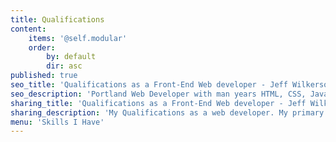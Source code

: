 ```yaml
---
title: Qualifications
content:
    items: '@self.modular'
    order:
        by: default
        dir: asc
published: true
seo_title: 'Qualifications as a Front-End Web developer - Jeff Wilkerson - Portland, OR'
seo_description: 'Portland Web Developer with man years HTML, CSS, Javascvript and Wordpress experience. AngularJS and NodeJS too!'
sharing_title: 'Qualifications as a Front-End Web developer - Jeff Wilkerson - Portland, OR'
sharing_description: 'My Qualifications as a web developer. My primary skillset is front-end development using HTML, CSS and Javascript, but capable of so much more.'
menu: 'Skills I Have'
---
```


